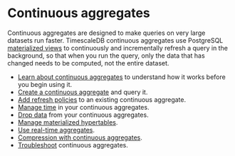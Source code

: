 # Continuous aggregates
Continuous aggregates are designed to make queries on very large datasets run
faster. TimescaleDB continuous aggregates use
PostgreSQL [materialized views][postgres-materialized-views] to continuously and
incrementally refresh a query in the background, so that when you run the query,
only the data that has changed needs to be computed, not the entire dataset.

*   [Learn about continuous aggregates][about-caggs] to understand how it works
    before you begin using it.
*   [Create a continuous aggregate][cagg-create] and query it.
*   [Add refresh policies][cagg-autorefresh] to an existing continuous aggregate.
*   [Manage time][cagg-time] in your continuous aggregates.
*   [Drop data][cagg-drop] from your continuous aggregates.
*   [Manage materialized hypertables][cagg-mat-hypertables].
*   [Use real-time aggregates][cagg-realtime].
*   [Compression with continuous aggregates][cagg-compression].
*   [Troubleshoot][cagg-tshoot] continuous aggregates.


[postgres-materialized-views]: https://www.postgresql.org/docs/current/rules-materializedviews.html
[about-caggs]: /how-to-guides/continuous-aggregates/about-continuous-aggregates
[cagg-create]: /how-to-guides/continuous-aggregates/create-a-continuous-aggregate
[cagg-autorefresh]: /how-to-guides/continuous-aggregates/refresh-policies
[cagg-time]: /how-to-guides/continuous-aggregates/time
[cagg-drop]: /how-to-guides/continuous-aggregates/drop-data
[cagg-mat-hypertables]: /how-to-guides/continuous-aggregates/materialized-hypertables
[cagg-realtime]: /how-to-guides/continuous-aggregates/real-time-aggregates
[cagg-compression]: /how-to-guides/continuous-aggregates/compression-on-continuous-aggregates
[cagg-tshoot]: /how-to-guides/continuous-aggregates/troubleshooting
